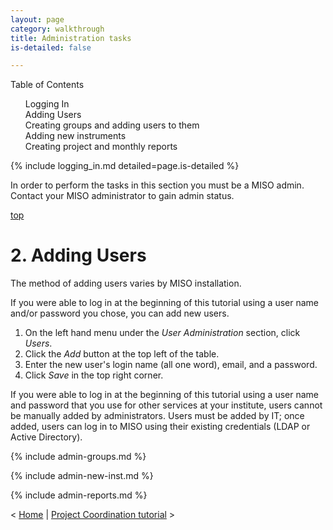 ```yaml
---
layout: page
category: walkthrough
title: Administration tasks
is-detailed: false

---
```


<div id="toc">
Table of Contents
<ol>
    <li><a href="#logging_in">Logging In</a></li>
    <li><a href="#users">Adding Users</a></li>
    <li><a href="#admin-groups">Creating groups and adding users to them</a></li>
    <li><a href="#admin-new-inst">Adding new instruments</a></li>
    <li><a href="#admin-reports">Creating project and monthly reports</a></li>
</ol>
</div>

{% include logging_in.md detailed=page.is-detailed %}

In order to perform the tasks in this section you must be a MISO admin.
Contact your MISO administrator to gain admin status.

<a name="users" href="#" id="toplink">top</a>

# 2. Adding Users

The method of adding users varies by MISO installation. 

If you were able to log in at the beginning of this tutorial using a user name and/or password
you chose, you can add new users.

1. On the left hand menu under the _User Administration_ section, click _Users_.
1. Click the _Add_ button at the top left of the table.
1. Enter the new user's login name (all one word), email, and a password.
1. Click _Save_ in the top right corner.

If you were able to log in at the beginning of this tutorial using a user name and password 
that you use for other services at your institute, users cannot be manually added by administrators.
Users must be added by IT; once added, users can log in to MISO using their existing credentials 
(LDAP or Active Directory).

{% include admin-groups.md %}

{% include admin-new-inst.md %}

{% include admin-reports.md %}


< <a href="plain-index">Home</a> | <a href="plain-1-0-project-coordination">Project Coordination tutorial</a> >
